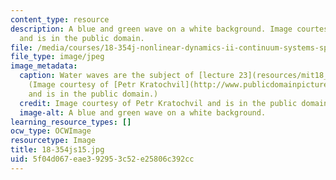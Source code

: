 ```yaml
---
content_type: resource
description: A blue and green wave on a white background. Image courtesy of Petr Kratochvil
  and is in the public domain.
file: /media/courses/18-354j-nonlinear-dynamics-ii-continuum-systems-spring-2015/5f04d067eae392953c52e25806c392cc_18-354js15.jpg
file_type: image/jpeg
image_metadata:
  caption: Water waves are the subject of [lecture 23](resources/mit18_354js15_ch23).
    (Image courtesy of [Petr Kratochvil](http://www.publicdomainpictures.net/view-image.php?image=1218)
    and is in the public domain.)
  credit: Image courtesy of Petr Kratochvil and is in the public domain.
  image-alt: A blue and green wave on a white background.
learning_resource_types: []
ocw_type: OCWImage
resourcetype: Image
title: 18-354js15.jpg
uid: 5f04d067-eae3-9295-3c52-e25806c392cc
---
```

